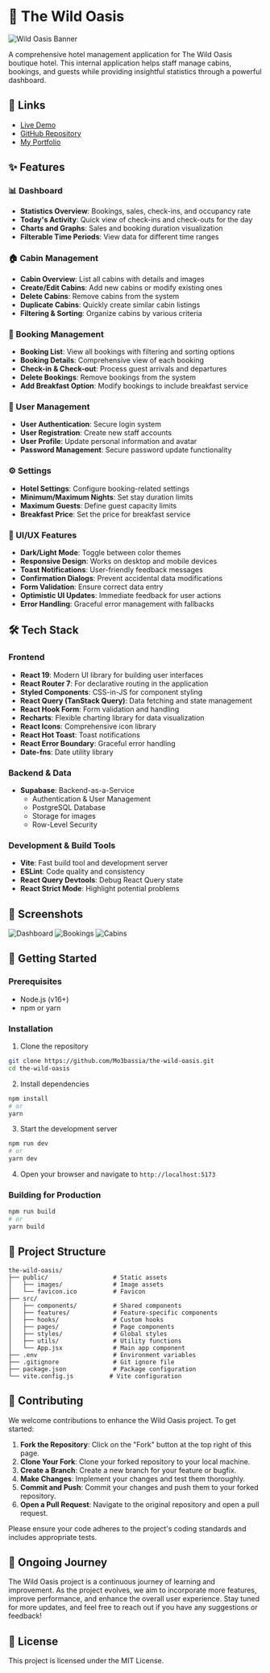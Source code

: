 # 🏡 The Wild Oasis

![Wild Oasis Banner](./public/screenshots/banner.png)

A comprehensive hotel management application for The Wild Oasis boutique hotel. This internal application helps staff manage cabins, bookings, and guests while providing insightful statistics through a powerful dashboard.

## 🔗 Links

- [Live Demo](https://the-wild-oasis-mo3bassia.vercel.app)
- [GitHub Repository](https://github.com/mo3bassia/the-wild-oasis)
- [My Portfolio](https://mo3bassia-next-portfolio.vercel.app/)

## ✨ Features

### 📊 Dashboard

- **Statistics Overview**: Bookings, sales, check-ins, and occupancy rate
- **Today's Activity**: Quick view of check-ins and check-outs for the day
- **Charts and Graphs**: Sales and booking duration visualization
- **Filterable Time Periods**: View data for different time ranges

### 🏠 Cabin Management

- **Cabin Overview**: List all cabins with details and images
- **Create/Edit Cabins**: Add new cabins or modify existing ones
- **Delete Cabins**: Remove cabins from the system
- **Duplicate Cabins**: Quickly create similar cabin listings
- **Filtering & Sorting**: Organize cabins by various criteria

### 📅 Booking Management

- **Booking List**: View all bookings with filtering and sorting options
- **Booking Details**: Comprehensive view of each booking
- **Check-in & Check-out**: Process guest arrivals and departures
- **Delete Bookings**: Remove bookings from the system
- **Add Breakfast Option**: Modify bookings to include breakfast service

### 👥 User Management

- **User Authentication**: Secure login system
- **User Registration**: Create new staff accounts
- **User Profile**: Update personal information and avatar
- **Password Management**: Secure password update functionality

### ⚙️ Settings

- **Hotel Settings**: Configure booking-related settings
- **Minimum/Maximum Nights**: Set stay duration limits
- **Maximum Guests**: Define guest capacity limits
- **Breakfast Price**: Set the price for breakfast service

### 🎨 UI/UX Features

- **Dark/Light Mode**: Toggle between color themes
- **Responsive Design**: Works on desktop and mobile devices
- **Toast Notifications**: User-friendly feedback messages
- **Confirmation Dialogs**: Prevent accidental data modifications
- **Form Validation**: Ensure correct data entry
- **Optimistic UI Updates**: Immediate feedback for user actions
- **Error Handling**: Graceful error management with fallbacks

## 🛠️ Tech Stack

### Frontend

- **React 19**: Modern UI library for building user interfaces
- **React Router 7**: For declarative routing in the application
- **Styled Components**: CSS-in-JS for component styling
- **React Query (TanStack Query)**: Data fetching and state management
- **React Hook Form**: Form validation and handling
- **Recharts**: Flexible charting library for data visualization
- **React Icons**: Comprehensive icon library
- **React Hot Toast**: Toast notifications
- **React Error Boundary**: Graceful error handling
- **Date-fns**: Date utility library

### Backend & Data

- **Supabase**: Backend-as-a-Service
  - Authentication & User Management
  - PostgreSQL Database
  - Storage for images
  - Row-Level Security

### Development & Build Tools

- **Vite**: Fast build tool and development server
- **ESLint**: Code quality and consistency
- **React Query Devtools**: Debug React Query state
- **React Strict Mode**: Highlight potential problems

## 📸 Screenshots

![Dashboard](./public/screenshots/dashboard.png)
![Bookings](./public/screenshots/bookings.png)
![Cabins](./public/screenshots/cabins.png)

## 🚀 Getting Started

### Prerequisites

- Node.js (v16+)
- npm or yarn

### Installation

1. Clone the repository

```bash
git clone https://github.com/Mo3bassia/the-wild-oasis.git
cd the-wild-oasis
```

2. Install dependencies

```bash
npm install
# or
yarn
```

3. Start the development server

```bash
npm run dev
# or
yarn dev
```

4. Open your browser and navigate to `http://localhost:5173`

### Building for Production

```bash
npm run build
# or
yarn build
```

## 🧰 Project Structure

```
the-wild-oasis/
├── public/                  # Static assets
│   ├── images/              # Image assets
│   └── favicon.ico          # Favicon
├── src/
│   ├── components/          # Shared components
│   ├── features/            # Feature-specific components
│   ├── hooks/               # Custom hooks
│   ├── pages/               # Page components
│   ├── styles/              # Global styles
│   ├── utils/               # Utility functions
│   └── App.jsx              # Main app component
├── .env                     # Environment variables
├── .gitignore               # Git ignore file
├── package.json             # Package configuration
└── vite.config.js          # Vite configuration
```

## 🤝 Contributing

We welcome contributions to enhance the Wild Oasis project. To get started:

1. **Fork the Repository**: Click on the "Fork" button at the top right of this page.
2. **Clone Your Fork**: Clone your forked repository to your local machine.
3. **Create a Branch**: Create a new branch for your feature or bugfix.
4. **Make Changes**: Implement your changes and test them thoroughly.
5. **Commit and Push**: Commit your changes and push them to your forked repository.
6. **Open a Pull Request**: Navigate to the original repository and open a pull request.

Please ensure your code adheres to the project's coding standards and includes appropriate tests.

## 🌱 Ongoing Journey

The Wild Oasis project is a continuous journey of learning and improvement. As the project evolves, we aim to incorporate more features, improve performance, and enhance the overall user experience. Stay tuned for more updates, and feel free to reach out if you have any suggestions or feedback!

## 📜 License

This project is licensed under the MIT License.
